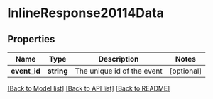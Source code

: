 # InlineResponse20114Data

## Properties
Name | Type | Description | Notes
------------ | ------------- | ------------- | -------------
**event_id** | **string** | The unique id of the event | [optional] 

[[Back to Model list]](../../README.md#documentation-for-models) [[Back to API list]](../../README.md#documentation-for-api-endpoints) [[Back to README]](../../README.md)


